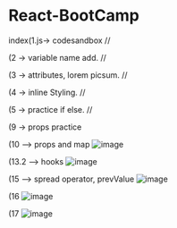 # React-BootCamp
index(1.js-> codesandbox //

(2 -> variable name add. // 

(3 -> attributes, lorem picsum. //

(4 -> inline Styling. //

(5 -> practice if else. //

(9 -> props practice 

(10 --> props and map 
![image](https://user-images.githubusercontent.com/49728020/177011775-022e5842-8ed6-43a3-9a41-7464aa7f0c2a.png)

(13.2 --> hooks
![image](https://user-images.githubusercontent.com/49728020/177179336-fa99012f-dc0c-4ffd-a7d0-66f9773d8626.png)

(15 --> spread operator, prevValue
![image](https://user-images.githubusercontent.com/49728020/177322289-38261644-86d1-4be6-b426-d3640ff7bf47.png)

(16
![image](https://user-images.githubusercontent.com/49728020/177517689-9e9d4f12-1c51-4b29-92b3-83bd4add991a.png)


(17 
![image](https://user-images.githubusercontent.com/49728020/177517632-cc8573d0-5100-462f-a050-13eb7c06f1d0.png)







